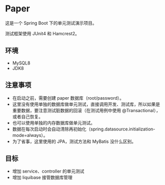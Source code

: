 # Paper

这是一个 Spring Boot 下的单元测试演示项目。

测试框架使用 JUnit4 和 Hamcrest2。

## 环境

* MySQL8
* JDK8

## 注意事项
* 在启动之前，需要创建 paper 数据库（root/password）。
* 这里没有使用单独的数据库做单元测试，直接调用开发、测试库，所以如果是重要数据，要注意测试脏数据的回滚（在测试用例中使用 @Transactional），或者自己恢复。
* 也可以使用单独的内存数据库做单元测试。
* 数据在每次启动时会自动清除再初始化（spring.datasource.initialization-mode=always）。
* 为了省事，这里使用的 JPA，测试方法和 MyBatis 没什么区别。

## 目标

* 增加 service、controller 的单元测试
* 增加 liquibase 接管数据库管理